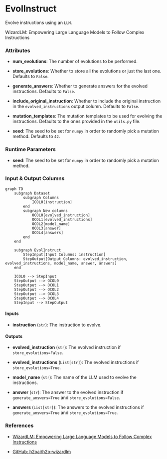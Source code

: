# EvolInstruct


Evolve instructions using an `LLM`.



WizardLM: Empowering Large Language Models to Follow Complex Instructions





### Attributes

- **num_evolutions**: The number of evolutions to be performed.

- **store_evolutions**: Whether to store all the evolutions or just the last one. Defaults  to `False`.

- **generate_answers**: Whether to generate answers for the evolved instructions. Defaults  to `False`.

- **include_original_instruction**: Whether to include the original instruction in the  `evolved_instructions` output column. Defaults to `False`.

- **mutation_templates**: The mutation templates to be used for evolving the instructions.  Defaults to the ones provided in the `utils.py` file.

- **seed**: The seed to be set for `numpy` in order to randomly pick a mutation method.  Defaults to `42`.




### Runtime Parameters

- **seed**: The seed to be set for `numpy` in order to randomly pick a mutation method.



### Input & Output Columns

``` mermaid
graph TD
	subgraph Dataset
		subgraph Columns
			ICOL0[instruction]
		end
		subgraph New columns
			OCOL0[evolved_instruction]
			OCOL1[evolved_instructions]
			OCOL2[model_name]
			OCOL3[answer]
			OCOL4[answers]
		end
	end

	subgraph EvolInstruct
		StepInput[Input Columns: instruction]
		StepOutput[Output Columns: evolved_instruction, evolved_instructions, model_name, answer, answers]
	end

	ICOL0 --> StepInput
	StepOutput --> OCOL0
	StepOutput --> OCOL1
	StepOutput --> OCOL2
	StepOutput --> OCOL3
	StepOutput --> OCOL4
	StepInput --> StepOutput

```


#### Inputs


- **instruction** (`str`): The instruction to evolve.




#### Outputs


- **evolved_instruction** (`str`): The evolved instruction if `store_evolutions=False`.

- **evolved_instructions** (`List[str]`): The evolved instructions if `store_evolutions=True`.

- **model_name** (`str`): The name of the LLM used to evolve the instructions.

- **answer** (`str`): The answer to the evolved instruction if `generate_answers=True`  and `store_evolutions=False`.

- **answers** (`List[str]`): The answers to the evolved instructions if `generate_answers=True`  and `store_evolutions=True`.







### References

- [WizardLM: Empowering Large Language Models to Follow Complex Instructions](https://arxiv.org/abs/2304.12244)

- [GitHub: h2oai/h2o-wizardlm](https://github.com/h2oai/h2o-wizardlm)


